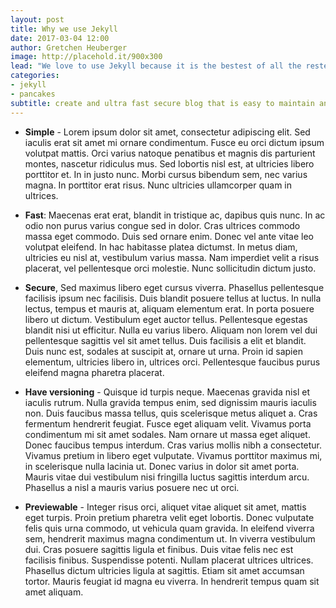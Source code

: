 ```yaml
---
layout: post
title: Why we use Jekyll
date: 2017-03-04 12:00
author: Gretchen Heuberger
image: http://placehold.it/900x300
lead: "We love to use Jekyll because it is the bestest of all the restest.."
categories:
- jekyll
- pancakes
subtitle: create and ultra fast secure blog that is easy to maintain and easy to scale
---
```


- **Simple** - Lorem ipsum dolor sit amet, consectetur adipiscing elit. Sed iaculis erat sit amet mi ornare condimentum. Fusce eu orci dictum ipsum volutpat mattis. Orci varius natoque penatibus et magnis dis parturient montes, nascetur ridiculus mus. Sed lobortis nisl est, at ultricies libero porttitor et. In in justo nunc. Morbi cursus bibendum sem, nec varius magna. In porttitor erat risus. Nunc ultricies ullamcorper quam in ultrices.

- **Fast**: Maecenas erat erat, blandit in tristique ac, dapibus quis nunc. In ac odio non purus varius congue sed in dolor. Cras ultrices commodo massa eget commodo. Duis sed ornare enim. Donec vel ante vitae leo volutpat eleifend. In hac habitasse platea dictumst. In metus diam, ultricies eu nisl at, vestibulum varius massa. Nam imperdiet velit a risus placerat, vel pellentesque orci molestie. Nunc sollicitudin dictum justo.

- **Secure**, Sed maximus libero eget cursus viverra. Phasellus pellentesque facilisis ipsum nec facilisis. Duis blandit posuere tellus at luctus. In nulla lectus, tempus et mauris at, aliquam elementum erat. In porta posuere libero ut dictum. Vestibulum eget auctor tellus. Pellentesque egestas blandit nisi ut efficitur. Nulla eu varius libero. Aliquam non lorem vel dui pellentesque sagittis vel sit amet tellus. Duis facilisis a elit et blandit. Duis nunc est, sodales at suscipit at, ornare ut urna. Proin id sapien elementum, ultricies libero in, ultrices orci. Pellentesque faucibus purus eleifend magna pharetra placerat.

- **Have versioning** - Quisque id turpis neque. Maecenas gravida nisl et iaculis rutrum. Nulla gravida tempus enim, sed dignissim mauris iaculis non. Duis faucibus massa tellus, quis scelerisque metus aliquet a. Cras fermentum hendrerit feugiat. Fusce eget aliquam velit. Vivamus porta condimentum mi sit amet sodales. Nam ornare ut massa eget aliquet. Donec faucibus tempus interdum. Cras varius mollis nibh a consectetur. Vivamus pretium in libero eget vulputate. Vivamus porttitor maximus mi, in scelerisque nulla lacinia ut. Donec varius in dolor sit amet porta. Mauris vitae dui vestibulum nisi fringilla luctus sagittis interdum arcu. Phasellus a nisl a mauris varius posuere nec ut orci.

- **Previewable** - Integer risus orci, aliquet vitae aliquet sit amet, mattis eget turpis. Proin pretium pharetra velit eget lobortis. Donec vulputate felis quis urna commodo, ut vehicula quam gravida. In eleifend viverra sem, hendrerit maximus magna condimentum ut. In viverra vestibulum dui. Cras posuere sagittis ligula et finibus. Duis vitae felis nec est facilisis finibus. Suspendisse potenti. Nullam placerat ultrices ultrices. Phasellus dictum ultricies ligula at sagittis. Etiam sit amet accumsan tortor. Mauris feugiat id magna eu viverra. In hendrerit tempus quam sit amet aliquam.

